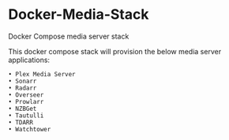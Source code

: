 # Docker-Media-Stack
Docker Compose media server stack

This docker compose stack will provision the below media server applications:

	• Plex Media Server
	• Sonarr
	• Radarr
	• Overseer
	• Prowlarr
	• NZBGet
	• Tautulli
	• TDARR
	• Watchtower
